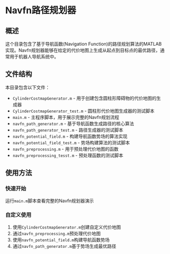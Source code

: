 # Navfn路径规划器

## 概述

这个目录包含了基于导航函数(Navigation Function)的路径规划算法的MATLAB实现。Navfn规划器能够在给定的代价地图上生成从起点到目标点的最优路径，通常用于机器人导航系统中。

## 文件结构

本目录包含以下文件：

- `CylinderCostmapGenerator.m` - 用于创建包含圆柱形障碍物的代价地图的生成器
- `CylinderCostmapGenerator_test.m` - 圆柱形代价地图生成器的测试脚本
- `main.m` - 主程序脚本，用于展示完整的Navfn规划流程
- `navfn_path_generator.m` - 基于导航函数生成路径的核心算法
- `navfn_path_generator_test.m` - 路径生成器的测试脚本
- `navfn_potential_field.m` - 构建导航函数势场的算法实现
- `navfn_potential_field_test.m` - 势场构建算法的测试脚本
- `navfn_preprocessing.m` - 用于预处理代价地图的函数
- `navfn_preprocessing_tesst.m` - 预处理函数的测试脚本

## 使用方法

### 快速开始

   运行`main.m`脚本查看完整的Navfn规划器演示

### 自定义使用

1. 使用`CylinderCostmapGenerator.m`创建自定义代价地图
2. 通过`navfn_preprocessing.m`预处理代价地图
3. 使用`navfn_potential_field.m`构建导航函数势场
4. 通过`navfn_path_generator.m`基于势场生成最优路径
